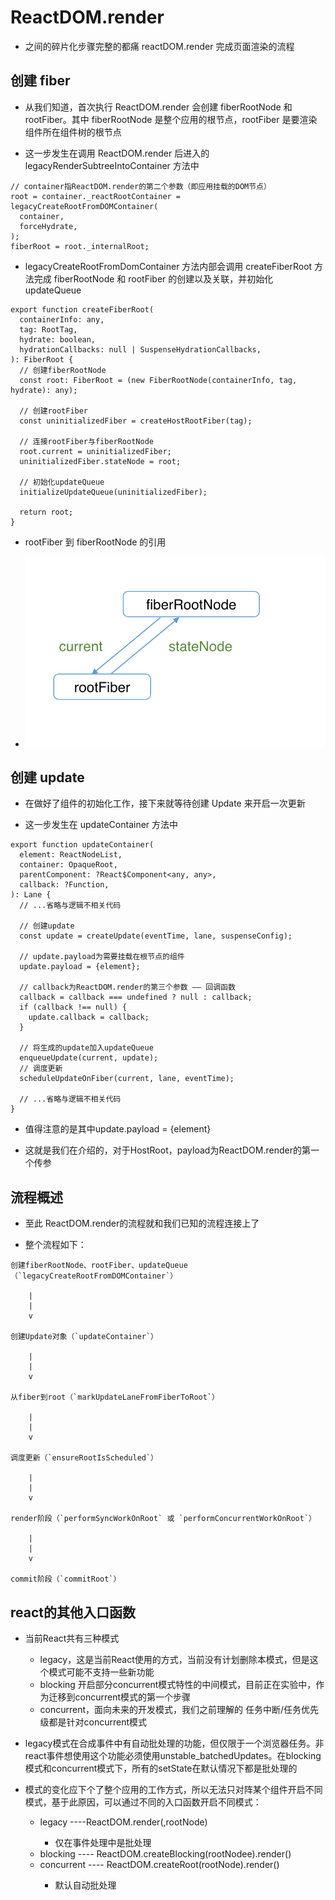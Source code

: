 # ReactDOM.render

- 之间的碎片化步骤完整的都痛 reactDOM.render 完成页面渲染的流程

## 创建 fiber

- 从我们知道，首次执行 ReactDOM.render 会创建 fiberRootNode 和 rootFiber。其中 fiberRootNode 是整个应用的根节点，rootFiber 是要渲染组件所在组件树的根节点

- 这一步发生在调用 ReactDOM.render 后进入的 legacyRenderSubtreeIntoContainer 方法中

```
// container指ReactDOM.render的第二个参数（即应用挂载的DOM节点）
root = container._reactRootContainer = legacyCreateRootFromDOMContainer(
  container,
  forceHydrate,
);
fiberRoot = root._internalRoot;
```

- legacyCreateRootFromDomContainer 方法内部会调用 createFiberRoot 方法完成 fiberRootNode 和 rootFiber 的创建以及关联，并初始化 updateQueue

```
export function createFiberRoot(
  containerInfo: any,
  tag: RootTag,
  hydrate: boolean,
  hydrationCallbacks: null | SuspenseHydrationCallbacks,
): FiberRoot {
  // 创建fiberRootNode
  const root: FiberRoot = (new FiberRootNode(containerInfo, tag, hydrate): any);

  // 创建rootFiber
  const uninitializedFiber = createHostRootFiber(tag);

  // 连接rootFiber与fiberRootNode
  root.current = uninitializedFiber;
  uninitializedFiber.stateNode = root;

  // 初始化updateQueue
  initializeUpdateQueue(uninitializedFiber);

  return root;
}
```

- rootFiber 到 fiberRootNode 的引用

- ![rootFiber 到 fiberRootNode 的引用](./reactDOM.png)

## 创建 update

- 在做好了组件的初始化工作，接下来就等待创建 Update 来开启一次更新

- 这一步发生在 updateContainer 方法中

```
export function updateContainer(
  element: ReactNodeList,
  container: OpaqueRoot,
  parentComponent: ?React$Component<any, any>,
  callback: ?Function,
): Lane {
  // ...省略与逻辑不相关代码

  // 创建update
  const update = createUpdate(eventTime, lane, suspenseConfig);

  // update.payload为需要挂载在根节点的组件
  update.payload = {element};

  // callback为ReactDOM.render的第三个参数 —— 回调函数
  callback = callback === undefined ? null : callback;
  if (callback !== null) {
    update.callback = callback;
  }

  // 将生成的update加入updateQueue
  enqueueUpdate(current, update);
  // 调度更新
  scheduleUpdateOnFiber(current, lane, eventTime);

  // ...省略与逻辑不相关代码
}
```

* 值得注意的是其中update.payload = {element}

* 这就是我们在介绍的，对于HostRoot，payload为ReactDOM.render的第一个传参

## 流程概述

* 至此 ReactDOM.render的流程就和我们已知的流程连接上了

* 整个流程如下：
```
创建fiberRootNode、rootFiber、updateQueue（`legacyCreateRootFromDOMContainer`）

    |
    |
    v

创建Update对象（`updateContainer`）

    |
    |
    v

从fiber到root（`markUpdateLaneFromFiberToRoot`）

    |
    |
    v

调度更新（`ensureRootIsScheduled`）

    |
    |
    v

render阶段（`performSyncWorkOnRoot` 或 `performConcurrentWorkOnRoot`）

    |
    |
    v

commit阶段（`commitRoot`）
```

## react的其他入口函数

* 当前React共有三种模式
    - legacy，这是当前React使用的方式，当前没有计划删除本模式，但是这个模式可能不支持一些新功能
    - blocking 开启部分concurrent模式特性的中间模式，目前正在实验中，作为迁移到concurrent模式的第一个步骤
    - concurrent，面向未来的开发模式，我们之前理解的 任务中断/任务优先级都是针对concurrent模式


* legacy模式在合成事件中有自动批处理的功能，但仅限于一个浏览器任务。非react事件想使用这个功能必须使用unstable_batchedUpdates。在blocking模式和concurrent模式下，所有的setState在默认情况下都是批处理的

* 模式的变化应下个了整个应用的工作方式，所以无法只对阵某个组件开启不同模式，基于此原因，可以通过不同的入口函数开启不同模式：
    - legacy ----ReactDOM.render(<App />,rootNode)
      - 仅在事件处理中是批处理
    - blocking ---- ReactDOM.createBlocking(rootNodee).render(<App />)
    - concurrent ---- ReactDOM.createRoot(rootNode).render(<App />)
      - 默认自动批处理